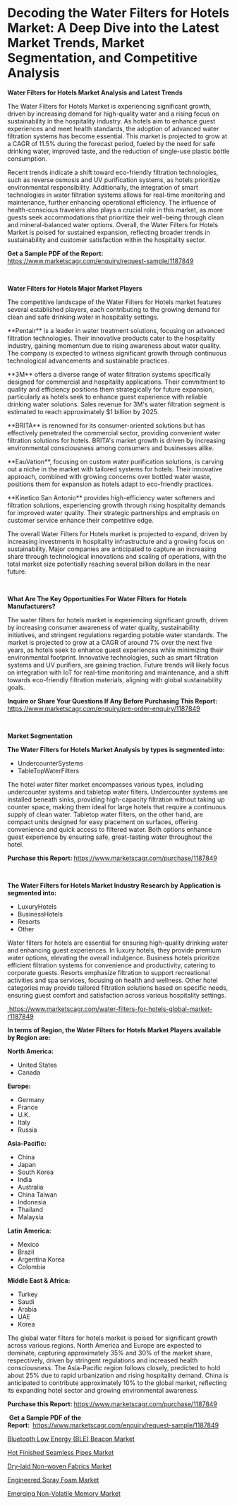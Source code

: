 <p><h1>Decoding the Water Filters for Hotels Market: A Deep Dive into the Latest Market Trends, Market Segmentation, and Competitive Analysis</h1></p><p><strong>Water Filters for Hotels Market Analysis and Latest Trends</strong></p>
<p><p>The Water Filters for Hotels Market is experiencing significant growth, driven by increasing demand for high-quality water and a rising focus on sustainability in the hospitality industry. As hotels aim to enhance guest experiences and meet health standards, the adoption of advanced water filtration systems has become essential. This market is projected to grow at a CAGR of 11.5% during the forecast period, fueled by the need for safe drinking water, improved taste, and the reduction of single-use plastic bottle consumption.</p><p>Recent trends indicate a shift toward eco-friendly filtration technologies, such as reverse osmosis and UV purification systems, as hotels prioritize environmental responsibility. Additionally, the integration of smart technologies in water filtration systems allows for real-time monitoring and maintenance, further enhancing operational efficiency. The influence of health-conscious travelers also plays a crucial role in this market, as more guests seek accommodations that prioritize their well-being through clean and mineral-balanced water options. Overall, the Water Filters for Hotels Market is poised for sustained expansion, reflecting broader trends in sustainability and customer satisfaction within the hospitality sector.</p></p>
<p><strong>Get a Sample PDF of the Report:&nbsp;</strong> <a href="https://www.marketscagr.com/enquiry/request-sample/1187849?utm_campaign=1814&utm_medium=2&utm_source=Github&utm_content=ia&utm_term=30102024&utm_id=water-filters-for-hotels">https://www.marketscagr.com/enquiry/request-sample/1187849</a></p>
<p>&nbsp;</p>
<p><strong>Water Filters for Hotels Major Market Players</strong></p>
<p><p>The competitive landscape of the Water Filters for Hotels market features several established players, each contributing to the growing demand for clean and safe drinking water in hospitality settings.</p><p>**Pentair** is a leader in water treatment solutions, focusing on advanced filtration technologies. Their innovative products cater to the hospitality industry, gaining momentum due to rising awareness about water quality. The company is expected to witness significant growth through continuous technological advancements and sustainable practices.</p><p>**3M** offers a diverse range of water filtration systems specifically designed for commercial and hospitality applications. Their commitment to quality and efficiency positions them strategically for future expansion, particularly as hotels seek to enhance guest experience with reliable drinking water solutions. Sales revenue for 3M's water filtration segment is estimated to reach approximately $1 billion by 2025.</p><p>**BRITA** is renowned for its consumer-oriented solutions but has effectively penetrated the commercial sector, providing convenient water filtration solutions for hotels. BRITA's market growth is driven by increasing environmental consciousness among consumers and businesses alike.</p><p>**EauVation**, focusing on custom water purification solutions, is carving out a niche in the market with tailored systems for hotels. Their innovative approach, combined with growing concerns over bottled water waste, positions them for expansion as hotels adapt to eco-friendly practices.</p><p>**Kinetico San Antonio** provides high-efficiency water softeners and filtration solutions, experiencing growth through rising hospitality demands for improved water quality. Their strategic partnerships and emphasis on customer service enhance their competitive edge.</p><p>The overall Water Filters for Hotels market is projected to expand, driven by increasing investments in hospitality infrastructure and a growing focus on sustainability. Major companies are anticipated to capture an increasing share through technological innovations and scaling of operations, with the total market size potentially reaching several billion dollars in the near future.</p></p>
<p>&nbsp;</p>
<p><strong>What Are The Key Opportunities For Water Filters for Hotels Manufacturers?</strong></p>
<p><p>The water filters for hotels market is experiencing significant growth, driven by increasing consumer awareness of water quality, sustainability initiatives, and stringent regulations regarding potable water standards. The market is projected to grow at a CAGR of around 7% over the next five years, as hotels seek to enhance guest experiences while minimizing their environmental footprint. Innovative technologies, such as smart filtration systems and UV purifiers, are gaining traction. Future trends will likely focus on integration with IoT for real-time monitoring and maintenance, and a shift towards eco-friendly filtration materials, aligning with global sustainability goals.</p></p>
<p><strong>Inquire or Share Your Questions If Any Before Purchasing This Report:</strong> <a href="https://www.marketscagr.com/enquiry/pre-order-enquiry/1187849?utm_campaign=1814&utm_medium=2&utm_source=Github&utm_content=ia&utm_term=30102024&utm_id=water-filters-for-hotels">https://www.marketscagr.com/enquiry/pre-order-enquiry/1187849</a></p>
<p>&nbsp;</p>
<p><strong>Market Segmentation</strong></p>
<p><strong>The Water Filters for Hotels Market Analysis by types is segmented into:</strong></p>
<p><ul><li>UndercounterSystems</li><li>TableTopWaterFilters</li></ul></p>
<p><p>The hotel water filter market encompasses various types, including undercounter systems and tabletop water filters. Undercounter systems are installed beneath sinks, providing high-capacity filtration without taking up counter space, making them ideal for large hotels that require a continuous supply of clean water. Tabletop water filters, on the other hand, are compact units designed for easy placement on surfaces, offering convenience and quick access to filtered water. Both options enhance guest experience by ensuring safe, great-tasting water throughout the hotel.</p></p>
<p><strong>Purchase this Report:&nbsp;</strong><a href="https://www.marketscagr.com/purchase/1187849?utm_campaign=1814&utm_medium=2&utm_source=Github&utm_content=ia&utm_term=30102024&utm_id=water-filters-for-hotels">https://www.marketscagr.com/purchase/1187849</a></p>
<p>&nbsp;</p>
<p><strong>The Water Filters for Hotels Market Industry Research by Application is segmented into:</strong></p>
<p><ul><li>LuxuryHotels</li><li>BusinessHotels</li><li>Resorts</li><li>Other</li></ul></p>
<p><p>Water filters for hotels are essential for ensuring high-quality drinking water and enhancing guest experiences. In luxury hotels, they provide premium water options, elevating the overall indulgence. Business hotels prioritize efficient filtration systems for convenience and productivity, catering to corporate guests. Resorts emphasize filtration to support recreational activities and spa services, focusing on health and wellness. Other hotel categories may provide tailored filtration solutions based on specific needs, ensuring guest comfort and satisfaction across various hospitality settings.</p></p>
<p><a href="https://www.marketscagr.com/water-filters-for-hotels-global-market-r1187849?utm_campaign=1814&utm_medium=2&utm_source=Github&utm_content=ia&utm_term=30102024&utm_id=water-filters-for-hotels">&nbsp;https://www.marketscagr.com/water-filters-for-hotels-global-market-r1187849</a></p>
<p><strong>In terms of Region, the Water Filters for Hotels Market Players available by Region are:</strong></p>
<p>
    <p> <strong> North America: </strong>
        <ul>
            <li>United States</li>
            <li>Canada</li>
        </ul>
        </p> 
    <p> <strong> Europe: </strong>
        <ul>
            <li>Germany</li>
            <li>France</li>
            <li>U.K.</li>
            <li>Italy</li>
            <li>Russia</li>
        </ul>
        </p> 
    <p> <strong> Asia-Pacific: </strong>
        <ul>
            <li>China</li>
            <li>Japan</li>
            <li>South Korea</li>
            <li>India</li>
            <li>Australia</li>
            <li>China Taiwan</li>
            <li>Indonesia</li>
            <li>Thailand</li>
            <li>Malaysia</li>
        </ul>
        </p> 
    <p> <strong> Latin America: </strong>
        <ul>
            <li>Mexico</li>
            <li>Brazil</li>
            <li>Argentina Korea</li>
            <li>Colombia</li>
        </ul>
        </p> 
    <p> <strong> Middle East & Africa: </strong>
        <ul>
            <li>Turkey</li>
            <li>Saudi</li>
            <li>Arabia</li>
            <li>UAE</li>
            <li>Korea</li>
        </ul>
    </p>
    </p>
<p><p>The global water filters for hotels market is poised for significant growth across various regions. North America and Europe are expected to dominate, capturing approximately 35% and 30% of the market share, respectively, driven by stringent regulations and increased health consciousness. The Asia-Pacific region follows closely, predicted to hold about 25% due to rapid urbanization and rising hospitality demand. China is anticipated to contribute approximately 10% to the global market, reflecting its expanding hotel sector and growing environmental awareness.</p></p>
<p><strong>Purchase this Report: </strong><a href="https://www.marketscagr.com/purchase/1187849?utm_campaign=1814&utm_medium=2&utm_source=Github&utm_content=ia&utm_term=30102024&utm_id=water-filters-for-hotels">https://www.marketscagr.com/purchase/1187849</a></p>
<p>&nbsp;<strong>Get a Sample PDF of the Report:&nbsp;&nbsp;</strong><a href="https://www.marketscagr.com/enquiry/request-sample/1187849?utm_campaign=1814&utm_medium=2&utm_source=Github&utm_content=ia&utm_term=30102024&utm_id=water-filters-for-hotels">https://www.marketscagr.com/enquiry/request-sample/1187849</a></p>
<p><strong></strong></p>
<p><p><a href="https://www.linkedin.com/pulse/bluetooth-low-energy-ble-beacon-market-maturity-analysis-bfzbe?utm_campaign=1814&utm_medium=2&utm_source=Github&utm_content=ia&utm_term=30102024&utm_id=water-filters-for-hotels">Bluetooth Low Energy (BLE) Beacon Market</a></p><p><a href="https://www.linkedin.com/pulse/exploring-hot-finished-seamless-pipes-market-dynamics-np3ec?utm_campaign=1814&utm_medium=2&utm_source=Github&utm_content=ia&utm_term=30102024&utm_id=water-filters-for-hotels">Hot Finished Seamless Pipes Market</a></p><p><a href="https://www.linkedin.com/pulse/mapping-dry-laid-non-woven-fabrics-market-trends-challenges-4insc?utm_campaign=1814&utm_medium=2&utm_source=Github&utm_content=ia&utm_term=30102024&utm_id=water-filters-for-hotels">Dry-laid Non-woven Fabrics Market</a></p><p><a href="https://www.linkedin.com/pulse/future-ready-strategic-insights-global-engineered-spray-nfpic?utm_campaign=1814&utm_medium=2&utm_source=Github&utm_content=ia&utm_term=30102024&utm_id=water-filters-for-hotels">Engineered Spray Foam Market</a></p><p><a href="https://www.linkedin.com/pulse/competitive-intelligence-emerging-non-volatile-memory-market-iybae?utm_campaign=1814&utm_medium=2&utm_source=Github&utm_content=ia&utm_term=30102024&utm_id=water-filters-for-hotels">Emerging Non-Volatile Memory Market</a></p></p>